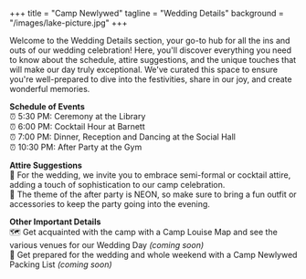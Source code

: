 +++
title = "Camp Newlywed"
tagline = "Wedding Details" 
background = "/images/lake-picture.jpg" 
+++

Welcome to the Wedding Details section, your go-to hub for all the ins and outs of our wedding celebration! Here, you'll discover everything you need to know about the schedule, attire suggestions, and the unique touches that will make our day truly exceptional. We've curated this space to ensure you're well-prepared to dive into the festivities, share in our joy, and create wonderful memories.  

**Schedule of Events**  
&#9200; 5:30 PM: Ceremony at the Library  
&#9200; 6:00 PM: Cocktail Hour at Barnett  
&#9200; 7:00 PM: Dinner, Reception and Dancing at the Social Hall  
&#9200; 10:30 PM: After Party at the Gym  

**Attire Suggestions**  
&#128087; For the wedding, we invite you to embrace semi-formal or cocktail attire, adding a touch of sophistication to our camp celebration.  
&#127881; The theme of the after party is NEON, so make sure to bring a fun outfit or accessories to keep the party going into the evening.

**Other Important Details**  
&#128506; Get acquainted with the camp with a Camp Louise Map and see the various venues for our Wedding Day *(coming soon)*  
&#127890; Get prepared for the wedding and whole weekend with a Camp Newlywed Packing List *(coming soon)*

